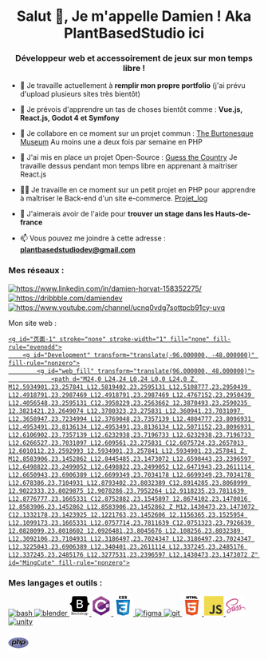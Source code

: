 <h1 align="center">Salut 👋, Je m'appelle Damien ! Aka PlantBasedStudio ici</h1>
<h3 align="center">Développeur web et accessoirement de jeux sur mon temps libre !</h3>

- 🔭 Je travaille actuellement à **remplir mon propre portfolio** (j'ai prévu d'upload plusieurs sites très bientôt)

- 🌱 Je prévois d'apprendre un tas de choses bientôt comme : **Vue.js, React.js, Godot 4 et Symfony**

- 👯 Je collabore en ce moment sur un projet commun : [The Burtonesque Museum](https://github.com/PlantBasedStudio/TheBurtonesqueMuseum) Au moins une a deux fois par semaine en PHP

- 🤝 J'ai mis en place un projet Open-Source : [Guess the Country](https://github.com/PlantBasedStudio/GuessTheCountryGame) Je travaille dessus pendant mon temps libre en apprenant à maitriser React.js

- 🧑‍💼 Je travaille en ce moment sur un petit projet en PHP pour apprendre à maîtriser le Back-end d'un site e-commerce. [Projet_log](https://github.com/PlantBasedStudio/projet_log)

- 🤝 J'aimerais avoir de l'aide pour **trouver un stage dans les Hauts-de-france**

- 📫 Vous pouvez me joindre à cette adresse : **plantbasedstudiodev@gmail.com**

<h3 align="left">Mes réseaux :</h3>

<p align="left">
<a href="https://www.linkedin.com/in/damien-horvat-158352275/" target="blank"><img align="center" src="https://raw.githubusercontent.com/rahuldkjain/github-profile-readme-generator/master/src/images/icons/Social/linked-in-alt.svg" alt="https://www.linkedin.com/in/damien-horvat-158352275/" height="30" width="40" /></a>
<a href="https://dribbble.com/damiendev" target="blank"><img align="center" src="https://raw.githubusercontent.com/rahuldkjain/github-profile-readme-generator/master/src/images/icons/Social/dribbble.svg" alt="https://dribbble.com/damiendev" height="30" width="40" /></a>
<a href="https://www.youtube.com/channel/ucnq0vdg7sottpcb91cy-uvq" target="blank"><img align="center" src="https://raw.githubusercontent.com/rahuldkjain/github-profile-readme-generator/master/src/images/icons/Social/youtube.svg" alt="https://www.youtube.com/channel/ucnq0vdg7sottpcb91cy-uvq" height="30" width="40" /></a>
</p>

<p align="left">Mon site web :</p>
<a href="https://damiendev.fr/"  target="blank"<svg width="800px" height="800px" viewBox="0 0 24 24" version="1.1" xmlns="http://www.w3.org/2000/svg" xmlns:xlink="http://www.w3.org/1999/xlink">
    
    <g id="页面-1" stroke="none" stroke-width="1" fill="none" fill-rule="evenodd">
        <g id="Development" transform="translate(-96.000000, -48.000000)" fill-rule="nonzero">
            <g id="web_fill" transform="translate(96.000000, 48.000000)">
                <path d="M24,0 L24,24 L0,24 L0,0 L24,0 Z M12.5934901,23.257841 L12.5819402,23.2595131 L12.5108777,23.2950439 L12.4918791,23.2987469 L12.4918791,23.2987469 L12.4767152,23.2950439 L12.4056548,23.2595131 C12.3958229,23.2563662 12.3870493,23.2590235 12.3821421,23.2649074 L12.3780323,23.275831 L12.360941,23.7031097 L12.3658947,23.7234994 L12.3769048,23.7357139 L12.4804777,23.8096931 L12.4953491,23.8136134 L12.4953491,23.8136134 L12.5071152,23.8096931 L12.6106902,23.7357139 L12.6232938,23.7196733 L12.6232938,23.7196733 L12.6266527,23.7031097 L12.609561,23.275831 C12.6075724,23.2657013 12.6010112,23.2592993 12.5934901,23.257841 L12.5934901,23.257841 Z M12.8583906,23.1452862 L12.8445485,23.1473072 L12.6598443,23.2396597 L12.6498822,23.2499052 L12.6498822,23.2499052 L12.6471943,23.2611114 L12.6650943,23.6906389 L12.6699349,23.7034178 L12.6699349,23.7034178 L12.678386,23.7104931 L12.8793402,23.8032389 C12.8914285,23.8068999 12.9022333,23.8029875 12.9078286,23.7952264 L12.9118235,23.7811639 L12.8776777,23.1665331 C12.8752882,23.1545897 12.8674102,23.1470016 12.8583906,23.1452862 L12.8583906,23.1452862 Z M12.1430473,23.1473072 C12.1332178,23.1423925 12.1221763,23.1452606 12.1156365,23.1525954 L12.1099173,23.1665331 L12.0757714,23.7811639 C12.0751323,23.7926639 12.0828099,23.8018602 12.0926481,23.8045676 L12.108256,23.8032389 L12.3092106,23.7104931 L12.3186497,23.7024347 L12.3186497,23.7024347 L12.3225043,23.6906389 L12.340401,23.2611114 L12.337245,23.2485176 L12.337245,23.2485176 L12.3277531,23.2396597 L12.1430473,23.1473072 Z" id="MingCute" fill-rule="nonzero">

</path>
                <path d="M19,4 C20.1046,4 21,4.89543 21,6 L21,18 C21,19.1046 20.1046,20 19,20 L5,20 C3.89543,20 3,19.1046 3,18 L3,6 C3,4.89543 3.89543,4 5,4 L19,4 Z M19,10 L5,10 L5,17 C5,17.51285 5.38604429,17.9355092 5.88337975,17.9932725 L6,18 L18,18 C18.51285,18 18.9355092,17.613973 18.9932725,17.1166239 L19,17 L19,10 Z M6,6 C5.44772,6 5,6.44772 5,7 C5,7.55228 5.44772,8 6,8 C6.55228,8 7,7.55228 7,7 C7,6.44772 6.55228,6 6,6 Z M9,6 C8.44772,6 8,6.44772 8,7 C8,7.55228 8.44772,8 9,8 C9.55228,8 10,7.55228 10,7 C10,6.44772 9.55228,6 9,6 Z M12,6 C11.4477,6 11,6.44772 11,7 C11,7.55228 11.4477,8 12,8 C12.5523,8 13,7.55228 13,7 C13,6.44772 12.5523,6 12,6 Z" id="形状" fill="#09244B">

</path>
            </g>
        </g>
    </g>
</svg></a>

<h3 align="left">Mes langages et outils :</h3>

<p align="left"> <a href="https://www.gnu.org/software/bash/" target="_blank" rel="noreferrer"> <img src="https://www.vectorlogo.zone/logos/gnu_bash/gnu_bash-icon.svg" alt="bash" width="40" height="40"/> </a> <a href="https://www.blender.org/" target="_blank" rel="noreferrer"> <img src="https://download.blender.org/branding/community/blender_community_badge_white.svg" alt="blender" width="40" height="40"/> </a> <a href="https://getbootstrap.com" target="_blank" rel="noreferrer"> <img src="https://raw.githubusercontent.com/devicons/devicon/master/icons/bootstrap/bootstrap-plain-wordmark.svg" alt="bootstrap" width="40" height="40"/> </a> <a href="https://www.w3schools.com/cs/" target="_blank" rel="noreferrer"> <img src="https://raw.githubusercontent.com/devicons/devicon/master/icons/csharp/csharp-original.svg" alt="csharp" width="40" height="40"/> </a> <a href="https://www.w3schools.com/css/" target="_blank" rel="noreferrer"> <img src="https://raw.githubusercontent.com/devicons/devicon/master/icons/css3/css3-original-wordmark.svg" alt="css3" width="40" height="40"/> </a> <a href="https://www.figma.com/" target="_blank" rel="noreferrer"> <img src="https://www.vectorlogo.zone/logos/figma/figma-icon.svg" alt="figma" width="40" height="40"/> </a> <a href="https://git-scm.com/" target="_blank" rel="noreferrer"> <img src="https://www.vectorlogo.zone/logos/git-scm/git-scm-icon.svg" alt="git" width="40" height="40"/> </a> <a href="https://www.w3.org/html/" target="_blank" rel="noreferrer"> <img src="https://raw.githubusercontent.com/devicons/devicon/master/icons/html5/html5-original-wordmark.svg" alt="html5" width="40" height="40"/> </a> <a href="https://developer.mozilla.org/en-US/docs/Web/JavaScript" target="_blank" rel="noreferrer"> <img src="https://raw.githubusercontent.com/devicons/devicon/master/icons/javascript/javascript-original.svg" alt="javascript" width="40" height="40"/> </a> <a href="https://sass-lang.com" target="_blank" rel="noreferrer"> <img src="https://raw.githubusercontent.com/devicons/devicon/master/icons/sass/sass-original.svg" alt="sass" width="40" height="40"/> </a> <a href="https://unity.com/" target="_blank" rel="noreferrer"> <img src="https://www.vectorlogo.zone/logos/unity3d/unity3d-icon.svg" alt="unity" width="40" height="40"/> </a> </p><a href="https://www.php.net" target="_blank" rel="noreferrer"> <img src="https://raw.githubusercontent.com/devicons/devicon/master/icons/php/php-original.svg" alt="php" width="40" height="40"/> </a>

